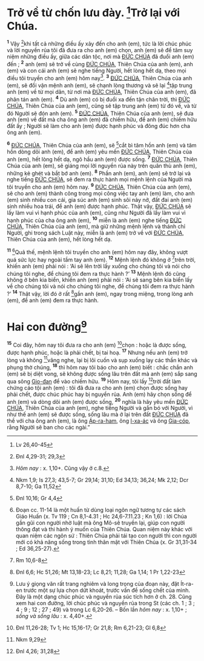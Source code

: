 # Trở về từ chốn lưu đày. [^1*]Trở lại với Chúa.
<sup><b>1</b></sup> Vậy [^2*]khi tất cả những điều ấy xảy đến cho anh (em), tức là lời chúc phúc và lời nguyền rủa tôi đã đưa ra cho anh (em) chọn, anh (em) sẽ để tâm suy niệm những điều ấy, giữa các dân tộc, nơi mà [ĐỨC CHÚA]() đã đuổi anh (em) đến ; <sup><b>2</b></sup> anh (em) sẽ trở về cùng [ĐỨC CHÚA](), Thiên Chúa của anh (em), anh (em) và con cái anh (em) sẽ nghe tiếng Người, hết lòng hết dạ, theo mọi điều tôi truyền cho anh (em) hôm nay[^1]. <sup><b>3</b></sup> [ĐỨC CHÚA](), Thiên Chúa của anh (em), sẽ đổi vận mệnh anh (em), sẽ chạnh lòng thương và sẽ lại [^3*]tập trung anh (em) về từ mọi dân, từ nơi mà [ĐỨC CHÚA](), Thiên Chúa của anh (em), đã phân tán anh (em). <sup><b>4</b></sup> Dù anh (em) có bị đuổi xa đến tận chân trời, thì [ĐỨC CHÚA](), Thiên Chúa của anh (em), cũng sẽ tập trung anh (em) từ đó về, và từ đó Người sẽ đón anh (em). <sup><b>5</b></sup> [ĐỨC CHÚA](), Thiên Chúa của anh (em), sẽ đưa anh (em) về đất mà cha ông anh (em) đã chiếm hữu, để anh (em) chiếm hữu đất ấy ; Người sẽ làm cho anh (em) được hạnh phúc và đông đúc hơn cha ông anh (em).

<sup><b>6</b></sup> [ĐỨC CHÚA](), Thiên Chúa của anh (em), sẽ [^4*]cắt bì tâm hồn anh (em) và tâm hồn dòng dõi anh (em), để anh (em) yêu mến [ĐỨC CHÚA](), Thiên Chúa của anh (em), hết lòng hết dạ, ngõ hầu anh (em) được sống. <sup><b>7</b></sup> [ĐỨC CHÚA](), Thiên Chúa của anh (em), sẽ giáng mọi lời nguyền rủa này trên quân thù anh (em), những kẻ ghét và bắt bớ anh (em). <sup><b>8</b></sup> Phần anh (em), anh (em) sẽ trở lại và nghe tiếng [ĐỨC CHÚA](), sẽ đem ra thực hành mọi mệnh lệnh của Người mà tôi truyền cho anh (em) hôm nay. <sup><b>9</b></sup> [ĐỨC CHÚA](), Thiên Chúa của anh (em), sẽ cho anh (em) thành công trong mọi công việc tay anh (em) làm, cho anh (em) sinh nhiều con cái, gia súc anh (em) sinh sôi nảy nở, đất đai anh (em) sinh nhiều hoa trái, để anh (em) được hạnh phúc. Thật vậy, [ĐỨC CHÚA]() sẽ lấy làm vui vì hạnh phúc của anh (em), cũng như Người đã lấy làm vui vì hạnh phúc của cha ông anh (em), <sup><b>10</b></sup> miễn là anh (em) nghe tiếng [ĐỨC CHÚA](), Thiên Chúa của anh (em), mà giữ những mệnh lệnh và thánh chỉ Người, ghi trong sách Luật này, miễn là anh (em) trở về với [ĐỨC CHÚA](), Thiên Chúa của anh (em), hết lòng hết dạ.

<sup><b>11</b></sup> [^2]Quả thế, mệnh lệnh tôi truyền cho anh (em) hôm nay đây, không vượt quá sức lực hay ngoài tầm tay anh (em). <sup><b>12</b></sup> Mệnh lệnh đó không ở [^5*]trên trời, khiến anh (em) phải nói : ‘Ai sẽ lên trời lấy xuống cho chúng tôi và nói cho chúng tôi nghe, để chúng tôi đem ra thực hành ?’ <sup><b>13</b></sup> Mệnh lệnh đó cũng không ở bên kia biển, khiến anh (em) phải nói : ‘Ai sẽ sang bên kia biển lấy về cho chúng tôi và nói cho chúng tôi nghe, để chúng tôi đem ra thực hành ?’ <sup><b>14</b></sup> Thật vậy, lời đó ở rất [^6*]gần anh (em), ngay trong miệng, trong lòng anh (em), để anh (em) đem ra thực hành.


# Hai con đường[^3]
<sup><b>15</b></sup> Coi đây, hôm nay tôi đưa ra cho anh (em) [^7*]chọn : hoặc là được sống, được hạnh phúc, hoặc là phải chết, bị tai hoạ. <sup><b>17</b></sup> Nhưng nếu anh (em) trở lòng và không [^9*]vâng nghe, lại bị lôi cuốn và sụp xuống lạy các thần khác và phụng thờ chúng, <sup><b>18</b></sup> thì hôm nay tôi báo cho anh (em) biết : chắc chắn anh (em) sẽ bị diệt vong, sẽ không được sống lâu trên đất mà anh (em) sắp sang qua sông [Gio-đan]() để vào chiếm hữu. <sup><b>19</b></sup> Hôm nay, tôi lấy [^10*]trời đất làm chứng cáo tội anh (em) : tôi đã đưa ra cho anh (em) chọn được sống hay phải chết, được chúc phúc hay bị nguyền rủa. Anh (em) hãy chọn sống để anh (em) và dòng dõi anh (em) được sống, <sup><b>20</b></sup> nghĩa là hãy yêu mến [ĐỨC CHÚA](), Thiên Chúa của anh (em), nghe tiếng Người và gắn bó với Người, vì như thế anh (em) sẽ được sống, sống lâu mà ở lại trên đất [ĐỨC CHÚA]() đã thề với cha ông anh (em), là ông [Áp-ra-ham](), ông [I-xa-ác]() và ông [Gia-cóp](), rằng Người sẽ ban cho các ngài.”

[^1]: *Hôm nay* : x. 1,10+. Cũng vậy ở c.8.
[^2]: Đoạn cc. 11-14 là một huấn từ dùng loại ngôn ngữ tương tự các sách Giáo Huấn (x. Tv 119 ; Cn 8,1-4.31 ; Hc 24,6-7.11.23 ; Kn 1,6) : lời Chúa gần gũi con người nhờ luật mà ông Mô-sê truyền lại, giúp con người thông đạt và thi hành ý muốn của Thiên Chúa. Quan niệm này khác với quan niệm các ngôn sứ : Thiên Chúa phải tái tạo con người thì con người mới có khả năng sống trong tình thân mật với Thiên Chúa (x. Gr 31,31-34 ; Ed 36,25-27).
[^3]: Lưu ý giọng văn rất trang nghiêm và long trọng của đoạn này, đặt Ít-ra-en trước một sự lựa chọn dứt khoát, trước vấn đề sống chết của mình. Đây là một dạng chúc phúc và nguyền rủa súc tích hơn ở ch. 28. Cũng xem hai con đường, lời chúc phúc và nguyền rủa trong St (các ch. 1 ; 3 ; 4 ; 9 ; 12 ; 27 ; 49) và trong Lc 6,20-26. – Bốn lần *hôm nay* : x. 1,10+ ; *sống và sống lâu* : x. 4,40+.
[^1*]: Lv 26,40-45
[^2*]: Đnl 4,29-31; 29,3
[^3*]: Nkm 1,9; Is 27,3; 43,5-7; Gr 29,14; 31,10; Ed 34,13; 36,24; Mk 2,12; Dcr 8,7-10; Ga 11,52
[^4*]: Đnl 10,16; Gr 4,4
[^5*]: Rm 10,6-8
[^6*]: Đnl 6,6; Hc 51,26; Mt 13,18-23; Lc 8,21; 11,28; Ga 1,14; 1 Pr 1,22-23
[^7*]: Đnl 11,26-28; Tv 1; Hc 15,16-17; Gr 21,8; Rm 6,21-23; Gl 6,8
[^9*]: Nkm 9,29
[^10*]: Đnl 4,26; 31,28